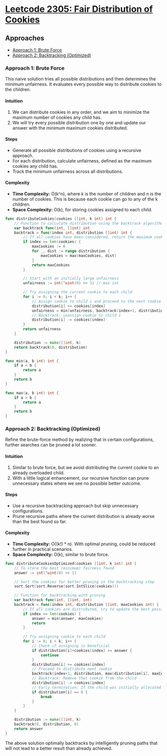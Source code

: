 # [Leetcode 2305: Fair Distribution of Cookies](https://leetcode.com/problems/fair-distribution-of-cookies/)

## Approaches
- [Approach 1: Brute Force](#approach-1-brute-force)
- [Approach 2: Backtracking (Optimized)](#approach-2-backtracking-optimized)

### Approach 1: Brute Force

This naive solution tries all possible distributions and then determines the minimum unfairness. It evaluates every possible way to distribute cookies to the children.

#### Intuition
1. We can distribute cookies in any order, and we aim to minimize the maximum number of cookies any child has.
2. We will try every possible distribution one by one and update our answer with the minimum maximum cookies distributed.

#### Steps
- Generate all possible distributions of cookies using a recursive approach.
- For each distribution, calculate unfairness, defined as the maximum cookies any child has.
- Track the minimum unfairness across all distributions.

#### Complexity
- **Time Complexity:** O(k^n), where k is the number of children and n is the number of cookies. This is because each cookie can go to any of the k children.
- **Space Complexity:** O(k), for storing cookies assigned to each child.

```go
func distributeCookies(cookies []int, k int) int {
    // Function to calculate distribution using the backtrack algorithm
    var backtrack func(int, []int) int
    backtrack = func(index int, distribution []int) int {
        // If all cookies have been considered, return the maximum cookies a child has
        if index == len(cookies) {
            maxCookies := 0
            for _, dist := range distribution {
                maxCookies = max(maxCookies, dist)
            }
            return maxCookies
        }

        // Start with an initially large unfairness
        unfairness := int(^uint(0) >> 1) // max int

        // Try assigning the current cookie to each child
        for i := 0; i < k; i++ {
            // Assign cookie to child i and proceed to the next cookie
            distribution[i] += cookies[index]
            unfairness = min(unfairness, backtrack(index+1, distribution))
            // Backtrack: unassign cookie to child i
            distribution[i] -= cookies[index]
        }
        return unfairness
    }

    distribution := make([]int, k)
    return backtrack(0, distribution)
}

func min(a, b int) int {
    if a < b {
        return a
    }
    return b
}

func max(a, b int) int {
    if a > b {
        return a
    }
    return b
}
```

### Approach 2: Backtracking (Optimized)

Refine the brute-force method by realizing that in certain configurations, further searches can be pruned a lot sooner.

#### Intuition
1. Similar to brute force, but we avoid distributing the current cookie to an already overloaded child.
2. With a little logical enhancement, our recursive function can prune unnecessary states where we see no possible better outcome.

#### Steps
- Use a recursive backtracking approach but skip unnecessary configurations.
- Prune recursive paths where the current distribution is already worse than the best found so far.

#### Complexity
- **Time Complexity:** O((k!) * n). With optimal pruning, could be reduced further in practical scenarios.
- **Space Complexity:** O(k), similar to brute force.

```go
func distributeCookiesOptimized(cookies []int, k int) int {
    // To store the best (minimum) fairness found
    answer := int(^uint(0) >> 1)

    // Sort the cookies for better pruning in the backtracking step
    sort.Sort(sort.Reverse(sort.IntSlice(cookies)))

    // Function for backtracking with pruning
    var backtrack func(int, []int, int)
    backtrack = func(index int, distribution []int, maxCookies int) {
        // If all cookies are distributed, try to update the best possible answer
        if index == len(cookies) {
            answer = min(answer, maxCookies)
            return
        }

        // Try assigning cookie to each child
        for i := 0; i < k; i++ {
            // Check if assigning is beneficial
            if distribution[i]+cookies[index] >= answer {
                continue
            }
            distribution[i] += cookies[index]
            // Proceed to distribute next cookie
            backtrack(index+1, distribution, max(distribution[i], maxCookies))
            // Backtrack: Remove that cookie from the child
            distribution[i] -= cookies[index]
            // Early termination: If the child was initially allocated nothing, break
            if distribution[i] == 0 {
                break
            }
        }
    }

    distribution := make([]int, k)
    backtrack(0, distribution, 0)
    return answer
}
```

The above solution optimally backtracks by intelligently pruning paths that will not lead to a better result than already achieved.

